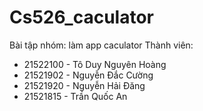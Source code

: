 # Cs526_caculator
Bài tập nhóm: làm app caculator
Thành viên:
  - 21522100 - Tô Duy Nguyên Hoàng
  - 21521902 - Nguyễn Đắc Cường
  - 21521920 - Nguyễn Hải Đăng
  - 21521815 - Trần Quốc An 
